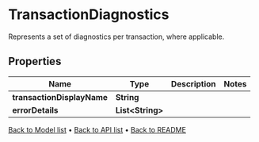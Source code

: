 

# TransactionDiagnostics

Represents a set of diagnostics per transaction, where applicable.

## Properties

| Name | Type | Description | Notes |
|------------ | ------------- | ------------- | -------------|
|**transactionDisplayName** | **String** |  |  |
|**errorDetails** | **List&lt;String&gt;** |  |  |



[Back to Model list](../README.md#documentation-for-models) &#8226; [Back to API list](../README.md#documentation-for-api-endpoints) &#8226; [Back to README](../README.md)


